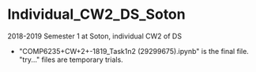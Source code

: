 # Individual_CW2_DS_Soton
2018-2019 Semester 1 at Soton, individual CW2 of DS

- "COMP6235+CW+2+-1819_Task1n2 (29299675).ipynb" is the final file.  "try..." files are temporary trials. 


